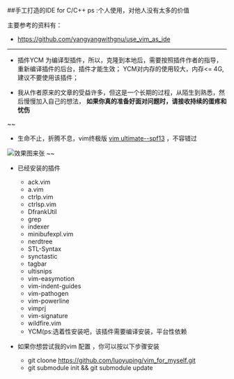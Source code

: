 ##手工打造的IDE for C/C++ 
ps :个人使用，对他人没有太多的价值

主要参考的资料有：

+ https://github.com/yangyangwithgnu/use_vim_as_ide

--------------------------------------------
+ 插件YCM 为编译型插件，所以，克隆到本地后，需要按照插件作者的指导，重新编译插件的后台，插件才能生效；
  YCM对内存的使用较大，内存<= 4G,建议不要使用该插件；

+ 我从作者原来的文章的受益许多，但这是一个长期的过程，从陌生到熟悉，然后慢慢加入自己的想法，
**如果你真的准备好面对问题时，请接收持续的蛋疼和忧伤**

~~
+ 生命不止，折腾不息，vim终极版 [vim ultimate--spf13](http://vim.spf13.com/) ，不容错过

![效果图来张](http://i3.tietuku.com/1b3825c47aa91fd5.png) 
~~

+ 已经安装的插件
    - ack.vim
    - a.vim 
    - ctrlp.vim
    - ctrlsp.vim
    - DfrankUtil
    - grep
    - indexer
    - minibufexpl.vim
    - nerdtree
    - STL-Syntax
    - synctastic
    - tagbar
    - ultisnips
    - vim-easymotion
    - vim-indent-guides
    - vim-pathogen
    - vim-powerline
    - vimprj
    - vim-signature
    - wildfire.vim
    - YCM(ps:选着性安装吧，该插件需要编译安装，平台性依赖

+ 如果你想尝试我的vim 配置 ，你可以按以下步骤安装
    - git cloone https://github.com/luoyuping/vim_for_myself.git
    - git submodule init && git submodule update
